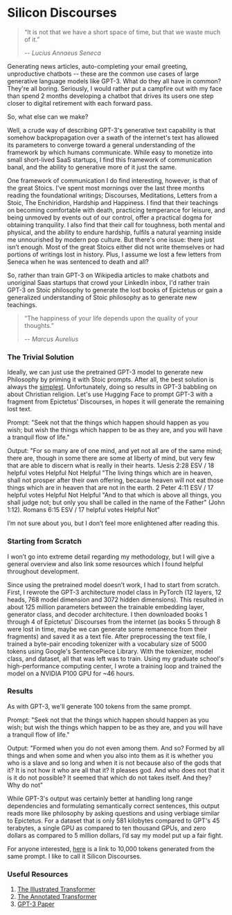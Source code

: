 # Silicon Discourses

> “It is not that we have a short space of time, but that we waste much of it.”
>
> -- <cite>Lucius Annaeus Seneca</cite>

Generating news articles, auto-completing your email greeting, unproductive chatbots -- these are the common use cases of large generative language models like GPT-3. What do they all have in common? They're all boring. Seriously, I would rather put a campfire out with my face than spend 2 months developing a chatbot that drives its users one step closer to digital retirement with each forward pass. 

So, what else can we make?

Well, a crude way of describing GPT-3's generative text capability is that somehow backpropagation over a swath of the internet's text has allowed its parameters to converge toward a general understanding of the framework by which humans communicate. While easy to monetize into small short-lived SaaS startups, I find this framework of communication banal, and the ability to generative more of it just the same.

One framework of communication I do find interesting, however, is that of the great Stoics. I've spent most mornings over the last three months reading the foundational writings; Discourses, Meditations, Letters from a Stoic, The Enchiridion, Hardship and Happiness. I find that their teachings on becoming comfortable with death, practicing temperance for leisure, and being unmoved by events out of our control, offer a practical dogma for obtaining tranquility. I also find that their call for toughness, both mental and physical, and the ability to endure hardship, fulfils a natural yearning inside me unnourished by modern pop culture. But there's one issue: there just isn’t enough. Most of the great Stoics either did not write themselves or had portions of writings lost in history. Plus, I assume we lost a few letters from Seneca when he was sentenced to death and all?  

So, rather than train GPT-3 on Wikipedia articles to make chatbots and unoriginal Saas startups that crowd your LinkedIn inbox, I'd rather train GPT-3 on Stoic philosophy to generate the lost books of Epictetus or gain a generalized understanding of Stoic philosophy as to generate new teachings. 

> “The happiness of your life depends upon the quality of your thoughts.”
>
> -- <cite>Marcus Aurelius</cite>

### The Trivial Solution

Ideally, we can just use the pretrained GPT-3 model to generate new Philosophy by priming it with Stoic prompts. After all, the best solution is always the [simplest](https://en.wikipedia.org/wiki/Occam%27s_razor). Unfortunately, doing so results in GPT-3 babbling on about Christian religion. Let's use Hugging Face to prompt GPT-3 with a fragment from Epictetus' Discourses, in hopes it will generate the remaining lost text.

Prompt: "Seek not that the things which happen should happen as you wish; but wish the things which happen to be as they are, and you will have a tranquil flow of life."

Output: "For so many are of one mind, and yet not all are of the same mind; there are, though in some there are some at liberty of mind, but very few that are able to discern what is really in their hearts. 1Jesis 2:28 ESV / 18 helpful votes Helpful Not Helpful "The living things which are in heaven, shall not prosper after their own offering, because heaven will not eat those things which are in heaven that are not in the earth. 2 Peter 4:11 ESV / 17 helpful votes Helpful Not Helpful "And to that which is above all things, you shall judge not; but only you shall be called in the name of the Father" (John 1:12). Romans 6:15 ESV / 17 helpful votes Helpful Not"

I’m not sure about you, but I don’t feel more enlightened after reading this.

### Starting from Scratch

I won’t go into extreme detail regarding my methodology, but I will give a general overview and also link some resources which I found helpful throughout development. 

Since using the pretrained model doesn’t work, I had to start from scratch. First, I rewrote the GPT-3 architecture model class in PyTorch (12 layers, 12 heads, 768 model dimension and 3072 hidden dimensions). This resulted in about 125 million parameters between the trainable embedding layer, generator class, and decoder architecture. I then downloaded books 1 through 4 of Epictetus' Discourses from the internet (as books 5 through 8 were lost in time, maybe we can generate some remanence from their fragments) and saved it as a text file. After preprocessing the text file, I trained a byte-pair encoding tokenizer with a vocabulary size of 5000 tokens using Google's SentencePiece Library. With the tokenizer, model class, and dataset, all that was left was to train. Using my graduate school's high-performance computing center, I wrote a training loop and trained the model on a NVIDIA P100 GPU for ~46 hours. 

### Results

As with GPT-3, we'll generate 100 tokens from the same prompt. 

Prompt: "Seek not that the things which happen should happen as you wish; but wish the things which happen to be as they are, and you will have a tranquil flow of life."

Output: "Formed when you do not even among them. And so? Formed by all things and when some and when you also into them as it is whether you who is a slave and so long and when it is not because also of the gods that it? It is not how it who are all that it? It pleases god. And who does not that it is it do not possible? It seemed that which do not takes itself. And they? Why do not"
 
While GPT-3's output was certainly better at handling long range dependencies and formulating semantically correct sentences, this output reads more like philosophy by asking questions and using verbiage similar to Epictetus. For a dataset that is only 581 kilobytes compared to GPT's 45 terabytes, a single GPU as compared to ten thousand GPUs, and zero dollars as compared to 5 million dollars, I’d say my model put up a fair fight.

For anyone interested, [here](https://raw.githubusercontent.com/garrett-partenza-us/silicon_discourses/main/silicon_discourses.txt) is a link to 10,000 tokens generated from the same prompt. I like to call it Silicon Discourses.

### Useful Resources
1. [The Illustrated Transformer](https://jalammar.github.io/illustrated-transformer/)
2. [The Annotated Transformer](http://nlp.seas.harvard.edu/annotated-transformer/)
3. [GPT-3 Paper](https://www.google.com/search?q=GPT3+paper+archiv&oq=GPT3+paper+archiv&aqs=chrome..69i57j0i512l2j0i10i22i30j0i22i30.2412j0j4&sourceid=chrome&ie=UTF-8)
